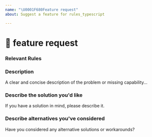 ```yaml
---
name: "\U0001F680Feature request"
about: Suggest a feature for rules_typescript

---
```

<!--🔅🔅🔅🔅🔅🔅🔅🔅🔅🔅🔅🔅🔅🔅🔅🔅🔅🔅🔅🔅🔅🔅🔅🔅🔅🔅🔅🔅🔅🔅🔅

Oh hi there! 😄 

To expedite issue processing please search open and closed issues before submitting a new one.
Existing issues often contain information about workarounds, resolution, or progress updates.

🔅🔅🔅🔅🔅🔅🔅🔅🔅🔅🔅🔅🔅🔅🔅🔅🔅🔅🔅🔅🔅🔅🔅🔅🔅🔅🔅🔅🔅🔅🔅🔅🔅-->


# 🚀 feature request

### Relevant Rules

<!-- Tell us if you want to add a feature to an existing rule or add a new rule -->

<!--

If you're looking for a new rule first make sure you check awesome-bazel for an
curated list of existing bazel rules https://github.com/jin/awesome-bazel

If you don't find what you're looking for there, before opening a feature request make sure
this repository is the right place for that.

We have a list of requirements that the rules in this repository need to follow.
You can check them in the README.md file of the project.

-->

### Description

<!-- ✍️--> A clear and concise description of the problem or missing capability...


### Describe the solution you'd like

<!-- ✍️--> If you have a solution in mind, please describe it.


### Describe alternatives you've considered

<!-- ✍️--> Have you considered any alternative solutions or workarounds?
